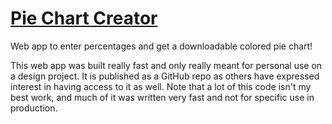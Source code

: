 # [Pie Chart Creator](https://xtrp.github.io/Pie-Chart-Creator/)

Web app to enter percentages and get a downloadable colored pie chart!

This web app was built really fast and only really meant for personal use on a design project. It is published as a GitHub repo as others have expressed interest in having access to it as well. Note that a lot of this code isn't my best work, and much of it was written very fast and not for specific use in production.
